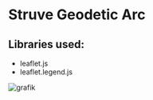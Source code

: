 # Struve Geodetic Arc

## Libraries used:

- leaflet.js
- leaflet.legend.js

![grafik](https://user-images.githubusercontent.com/110698131/206302264-c8471026-e1c8-45dc-9891-3970af01f831.png)

